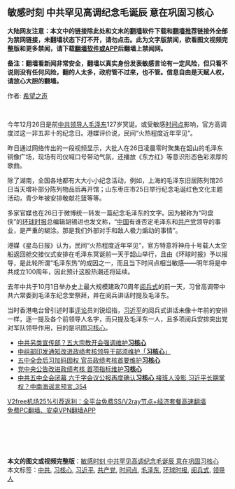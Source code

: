  <h2>敏感时刻 中共罕见高调纪念毛诞辰 意在巩固习核心</h2> <p class="notice"><b>大陆网友注意：本文中的链接除此处和文末的<a href="https://github.com/bannedbook/fanqiang" >翻墙</a>软件下载和<a href="https://github.com/killgcd/justmysocks/blob/master/README.md">翻墙推荐</a>链接外全部为禁网链接，未翻墙状态下打不开，请勿点击。此为文字版禁闻，欲看图文视频完整版和更多禁闻，请下载<a href="https://github.com/bannedbook/fanqiang">翻墙软件或APP</a>后翻墙上禁闻网。</p><p>备注：翻墙看新闻非常安全，翻墙以真实身份发表敏感言论有一定风险，但只看不说则没有任何风险，翻的人太多，政府管不过来，也不管。信息自由是天赋人权，请放心大胆的翻墙。</b></p>  <div class="entry"> <p>作者: <span class='wp_keywordlink_affiliate'><a href="https://www.soundofhope.org" title="希望之声" target="_blank">希望之声</a></span></p> <p></br></p> <p>今年12月26日是前<a href="https://www.bannedbook.org/bnews/tag/%e4%b8%ad%e5%85%b1/" class="st_tag internal_tag" rel="tag" title="标签 中共 下的日志">中共</a><a href="https://www.bannedbook.org/bnews/tag/%E9%A2%86%E5%AF%BC%E4%BA%BA/" class="st_tag internal_tag" rel="tag" title="标签 领导人 下的日志">领导人</a><a href="https://www.bannedbook.org/bnews/tag/%e6%af%9b%e6%b3%bd%e4%b8%9c/" class="st_tag internal_tag" rel="tag" title="标签 毛泽东 下的日志">毛泽东</a>127岁冥诞。或受敏感<a href="https://www.bannedbook.org/bnews/tag/%E6%97%B6%E9%97%B4%E7%82%B9/" class="st_tag internal_tag" rel="tag" title="标签 时间点 下的日志">时间点</a>影响，官方高调度过这一非五非十的纪念日。港媒评价说，民间“火热程度近年罕见”。</p>  <p>昨日通过网络传出的一段视频显示，大批人在26日凌晨零时聚集在韶山的毛泽东铜像广场，现场有司仪喊口号带动气氛，还播放《东方红》等意识形态色彩浓厚的歌曲。</p> <p>除了湖南，全国各地都有大大小小纪念活动，例如，上海的毛泽东旧居陈列馆26日当天增补部分陈列物品后再开馆；山东枣庄市25日举行纪念毛诞红色文化主题活动，青少年被安排敬献花篮等等。</p> <p>多家官媒也在26日于微博统一转发一篇纪念毛泽东的文字。因为被称为“叼盘侠”的<a href="https://www.bannedbook.org/bnews/tag/%e7%8e%af%e7%90%83%e6%97%b6%e6%8a%a5/" class="st_tag internal_tag" rel="tag" title="标签 环球时报 下的日志">环球时报</a>总编辑胡锡进也发文称，“<span class='wp_keywordlink_affiliate'><a href="https://www.bannedbook.org/" title="中国" target="_blank">中国</a></span>有谁否定毛泽东和<a href="https://www.bannedbook.org/bnews/tag/%e5%85%b1%e4%ba%a7%e5%85%9a/" class="st_tag internal_tag" rel="tag" title="标签 共产党 下的日志">共产党</a>领导的事业，是严重的糊涂。那是我们外部对手和敌人极力煽动的事情”。</p>  <p>港媒《星岛日报》认为，民间“火热程度近年罕见”，官方特意将神舟十号载人太空船返回舱交接仪式安排在毛泽东冥诞前一天于韶山举行，且由《环球时报》予以报导，是此轮所谓“毛泽东热”的成因之一，而且当下时间点相当敏感——明年将是中共成立100周年，因此预计这股热潮还将延续。</p> <p>去年中共于10月1日举办史上最大规模建政70周年<a href="https://www.bannedbook.org/bnews/tag/%E9%98%85%E5%85%B5%E5%BC%8F/" class="st_tag internal_tag" rel="tag" title="标签 阅兵式 下的日志">阅兵式</a>的前一天，习曾高调带中共六常委到毛泽东纪念堂祭拜，并在阅兵讲话时提及毛泽东。</p> <p>当时香港电台曾引述时事<span class='wp_keywordlink_affiliate'><a href="https://www.bannedbook.org/bnews/comments/" title="新闻评论" target="_blank">评论</a></span>员刘锐绍指，<a href="https://www.bannedbook.org/bnews/tag/%e4%b9%a0%e8%bf%91%e5%b9%b3/" class="st_tag internal_tag" rel="tag" title="标签 习近平 下的日志">习近平</a>的阅兵式讲话未像十年前的安排一样，逐一提及各个前领导人名字，而只提及毛泽东一人，且多项阅兵安排突出党对军队领导作用，目的是巩固<a href="https://www.bannedbook.org/bnews/tag/%e4%b9%a0%e6%a0%b8%e5%bf%83/" class="st_tag internal_tag" rel="tag" title="标签 习核心 下的日志">习核心</a>。</p>  <ul class='op-related-articles' title='相关阅读'> <li><a href='https://www.bannedbook.org/bnews/comments/20201115/1431397.html' target='_blank'>中共另类宣传部？五大宗教开会强调维护<b>习核心</b></a></li> <li><a href='https://www.bannedbook.org/bnews/baitai/20201106/1426973.html' target='_blank'>中组部印发通知改进政绩考核领导干部须维护「<b>习核心</b>」</a></li> <li><a href='https://www.bannedbook.org/bnews/cnnews/20201106/1426540.html' target='_blank'>五中全会后习加码固权 官员政绩考核首要维护<b>习核心</b></a></li> <li><a href='https://www.bannedbook.org/bnews/headline/20201105/1426374.html' target='_blank'>党中央公告改进政绩考核 首项指标维护<b>习核心</b></a></li> <li><a href='https://www.bannedbook.org/bnews/comments/20201030/1422452.html' target='_blank'>中共五中全会闭幕 六千字会议公报再度确认<b>习核心</b> 接班人没影 习近平长期掌权？中南海谣言预言_354</a></li> </ul> <p class="texttj"> <a href="https://www.bannedbook.org/forum23/topic22702.html" target="_blank">V2free机场25%引荐返利：全平台免费SS/V2ray节点+经济套餐高速翻墙</a><br/> <a href="https://github.com/bannedbook/fanqiang/wiki/%E7%A6%81%E9%97%BB%E7%BD%91%E5%AE%89%E5%8D%93%E7%BF%BB%E5%A2%99%E6%96%B0%E9%97%BBAPP" target="_blank">免费PC翻墙、安卓VPN翻墙APP</a></p><p></br></br><br /> </br></p><a name='sharetosocial'></a>       <div><b>本文的图文或视频完整版</b>：<a href='https://www.bannedbook.org/bnews/cbnews/20201228/1456617.html'>敏感时刻 中共罕见高调纪念毛诞辰 意在巩固习核心</a></div>  </div><!--END ENTRY--> <div class="postfooter"> <div>本文标签：<a href="https://www.bannedbook.org/bnews/tag/%e4%b8%ad%e5%85%b1/" rel="tag">中共</a>, <a href="https://www.bannedbook.org/bnews/tag/%e4%b9%a0%e6%a0%b8%e5%bf%83/" rel="tag">习核心</a>, <a href="https://www.bannedbook.org/bnews/tag/%e4%b9%a0%e8%bf%91%e5%b9%b3/" rel="tag">习近平</a>, <a href="https://www.bannedbook.org/bnews/tag/%e5%85%b1%e4%ba%a7%e5%85%9a/" rel="tag">共产党</a>, <a href="https://www.bannedbook.org/bnews/tag/%E6%97%B6%E9%97%B4%E7%82%B9/" rel="tag">时间点</a>, <a href="https://www.bannedbook.org/bnews/tag/%e6%af%9b%e6%b3%bd%e4%b8%9c/" rel="tag">毛泽东</a>, <a href="https://www.bannedbook.org/bnews/tag/%e7%8e%af%e7%90%83%e6%97%b6%e6%8a%a5/" rel="tag">环球时报</a>, <a href="https://www.bannedbook.org/bnews/tag/%E9%98%85%E5%85%B5%E5%BC%8F/" rel="tag">阅兵式</a>, <a href="https://www.bannedbook.org/bnews/tag/%E9%A2%86%E5%AF%BC%E4%BA%BA/" rel="tag">领导人</a></div>  </div><!--END POSTFOOTER--> 